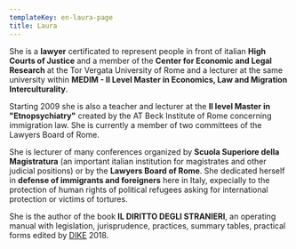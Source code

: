 ```yaml
---
templateKey: en-laura-page
title: Laura
---
```

She is a **lawyer** certificated to represent people in front of italian **High Courts of Justice** and a member of the **Center for Economic and Legal Research** at the Tor Vergata University of Rome and a lecturer at the same university within **MEDIM - II Level Master in Economics, Law and Migration Interculturality**. 

Starting 2009 she is also a teacher and lecturer at the **II level Master in "Etnopsychiatry"** created by the AT Beck Institute of Rome concerning immigration law. She is currently a member of two committees of the Lawyers Board of Rome.

She is lecturer of many conferences organized by **Scuola Superiore della Magistratura** (an important italian institution for magistrates and other judicial positions) or by the **Lawyers Board of Rome**. She dedicated herself in **defense of immigrants and foreigners** here in Italy, expecially to the protection of human rights of political refugees asking for international protection or victims of tortures.

She is the author of the book **IL DIRITTO DEGLI STRANIERI**, an operating manual with legislation, jurisprudence, practices, summary tables, practical forms edited by [DIKE](http://www.dikegiuridica.it/prodotto.php?id=995) 2018.
